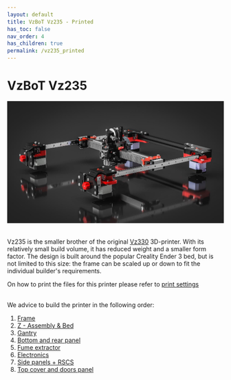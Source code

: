 ```yaml
---
layout: default
title: VzBoT Vz235 - Printed
has_toc: false
nav_order: 4
has_children: true
permalink: /vz235_printed
---
```


# VzBoT Vz235

![Overview](../assets/images/manual/vz235_printed/printed_preview.png)
<br>
<br>

Vz235 is the smaller brother of the original [Vz330](/vz330) 3D-printer. With its
relatively small build volume, it has reduced weight and a smaller form factor. The design
is built around the popular Creality Ender 3 bed, but is not limited to this size: the
frame can be scaled up or down to fit the individual builder's requirements.

On how to print the files for this printer please refer to [print settings](../general/print-settings)
<br>
<br>

We advice to build the printer in the following order:

1. [Frame](./frame)
2. [Z - Assembly & Bed](./z_assembly)
3. [Gantry](./gantry)
4. [Bottom and rear panel](./panels_part1)
5. [Fume extractor](./fume_extractor)
6. [Electronics](./electronics)
7. [Side panels + RSCS](./rscs)
8. [Top cover and doors panel](./top_cover)